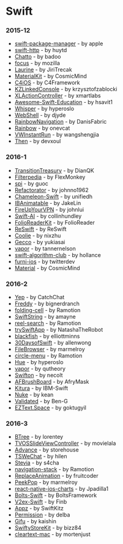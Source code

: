 # Swift


### 2015-12
- [swift-package-manager](https://github.com/apple/swift-package-manager) - by apple
- [swift-http](https://github.com/huytd/swift-http) - by huytd
- [Chatto](https://github.com/badoo/Chatto) - by badoo
- [focus](https://github.com/mozilla/focus) - by mozilla
- [Laurine](https://github.com/JiriTrecak/Laurine) - by JiriTrecak
- [MaterialKit](https://github.com/CosmicMind/MaterialKit) - by CosmicMind
- [C4iOS](https://github.com/C4Framework/C4iOS) - by C4Framework
- [KZLinkedConsole](https://github.com/krzysztofzablocki/KZLinkedConsole) - by krzysztofzablocki
- [XLActionController](https://github.com/xmartlabs/XLActionController) - by xmartlabs
- [Awesome-Swift-Education](https://github.com/hsavit1/Awesome-Swift-Education) - by hsavit1
- [Whisper](https://github.com/hyperoslo/Whisper) - by hyperoslo
- [WebShell](https://github.com/djyde/WebShell) - by djyde
- [RainbowNavigation](https://github.com/DanisFabric/RainbowNavigation) - by DanisFabric
- [Rainbow](https://github.com/onevcat/Rainbow) - by onevcat
- [VWInstantRun](https://github.com/wangshengjia/VWInstantRun) - by wangshengjia
- [Then](https://github.com/devxoul/Then) - by devxoul

### 2016-1
- [TransitionTreasury](https://github.com/DianQK/TransitionTreasury) - by DianQK
- [Filterpedia](https://github.com/FlexMonkey/Filterpedia) - by FlexMonkey
- [spi](https://github.com/guoc/spi) - by guoc
- [Refactorator](https://github.com/johnno1962/Refactorator) - by johnno1962
- [Chameleon-Swift](https://github.com/unifiedh/Chameleon-Swift) - by unifiedh
- [IBAnimatable](https://github.com/JakeLin/IBAnimatable) - by JakeLin
- [FireUpYourVPN](https://github.com/johnlui/FireUpYourVPN) - by johnlui
- [Swift-AI](https://github.com/collinhundley/Swift-AI) - by collinhundley
- [FolioReaderKit](https://github.com/FolioReader/FolioReaderKit) - by FolioReader
- [ReSwift](https://github.com/ReSwift/ReSwift) - by ReSwift
- [Coolie](https://github.com/nixzhu/Coolie) - by nixzhu
- [Gecco](https://github.com/yukiasai/Gecco) - by yukiasai
- [vapor](https://github.com/tannernelson/vapor) - by tannernelson
- [swift-algorithm-club](https://github.com/hollance/swift-algorithm-club) - by hollance
- [furni-ios](https://github.com/twitterdev/furni-ios) - by twitterdev
- [Material](https://github.com/CosmicMind/Material) - by CosmicMind

### 2016-2
- [Yep](https://github.com/CatchChat/Yep) - by CatchChat
- [Freddy](https://github.com/bignerdranch/Freddy) - by bignerdranch
- [folding-cell](https://github.com/Ramotion/folding-cell) - by Ramotion
- [SwiftString](https://github.com/amayne/SwiftString) - by amayne
- [reel-search](https://github.com/Ramotion/reel-search) - by Ramotion
- [trySwiftApp](https://github.com/NatashaTheRobot/trySwiftApp) - by NatashaTheRobot
- [blackfish](https://github.com/elliottminns/blackfish) - by elliottminns
- [30DaysofSwift](https://github.com/allenwong/30DaysofSwift) - by allenwong
- [FileBrowser](https://github.com/marmelroy/FileBrowser) - by marmelroy
- [circle-menu](https://github.com/Ramotion/circle-menu) - by Ramotion
- [Hue](https://github.com/hyperoslo/Hue) - by hyperoslo
- [vapor](https://github.com/qutheory/vapor) - by qutheory
- [Swifton](https://github.com/necolt/Swifton) - by necolt
- [AFBrushBoard](https://github.com/AfryMask/AFBrushBoard) - by AfryMask
- [Kitura](https://github.com/IBM-Swift/Kitura) - by IBM-Swift
- [Nuke](https://github.com/kean/Nuke) - by kean
- [Validated](https://github.com/Ben-G/Validated) - by Ben-G
- [EZText.Space](https://github.com/goktugyil/EZText.Space) - by goktugyil

### 2016-3
- [BTree](https://github.com/lorentey/BTree) - by lorentey
- [TVOSSlideViewController](https://github.com/movielala/TVOSSlideViewController) - by movielala
- [Advance](https://github.com/storehouse/Advance) - by storehouse
- [TSWeChat](https://github.com/hilen/TSWeChat) - by hilen
- [Stevia](https://github.com/s4cha/Stevia) - by s4cha
- [navigation-stack](https://github.com/Ramotion/navigation-stack) - by Ramotion
- [ReplaceAnimation](https://github.com/fruitcoder/ReplaceAnimation) - by fruitcoder
- [PeekPop](https://github.com/marmelroy/PeekPop) - by marmelroy
- [react-native-ios-charts](https://github.com/Jpadilla1/react-native-ios-charts) - by Jpadilla1
- [Bolts-Swift](https://github.com/BoltsFramework/Bolts-Swift) - by BoltsFramework
- [V2ex-Swift](https://github.com/Finb/V2ex-Swift) - by Finb
- [Appz](https://github.com/SwiftKitz/Appz) - by SwiftKitz
- [Permission](https://github.com/delba/Permission) - by delba
- [Gifu](https://github.com/kaishin/Gifu) - by kaishin
- [SwiftyStoreKit](https://github.com/bizz84/SwiftyStoreKit) - by bizz84
- [cleartext-mac](https://github.com/mortenjust/cleartext-mac) - by mortenjust
